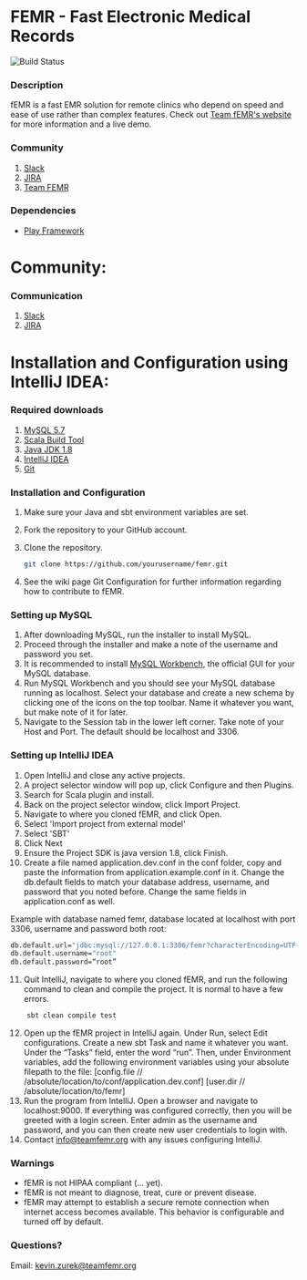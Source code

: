 # FEMR - Fast Electronic Medical Records

![Build Status](https://codebuild.us-east-1.amazonaws.com/badges?uuid=eyJlbmNyeXB0ZWREYXRhIjoiMVBXNWNSMnZsYkgxb05IYS9rclF4eE9QcVdZT1JBNWI1V3RucFd1cXd4ZVEzTzZ5ZWREaEJJRXRDbExyY243eG05VVV4cWVkQXlMelN1bnkxY2dHUUlZPSIsIml2UGFyYW1ldGVyU3BlYyI6IjlCTnI2U0hvU00yNjROQnQiLCJtYXRlcmlhbFNldFNlcmlhbCI6MX0%3D&branch=master)

### Description

fEMR is a fast EMR solution for remote clinics who depend on speed and ease of use rather than complex features. Check out [Team fEMR's website](https://teamfemr.org) for more information and a live demo.

### Community
1. [Slack](http://teamfemr.org/slack.html)
2. [JIRA](https://teamfemr.atlassian.net)
3. [Team FEMR](https://teamfemr.org)

### Dependencies

* [Play Framework](http://www.playframework.com/)

# Community:

### Communication
1. [Slack](http://teamfemr.org/slack.html)
2. [JIRA](https://teamfemr.atlassian.net)

# Installation and Configuration using IntelliJ IDEA:

### Required downloads
1. [MySQL 5.7](http://www.mysql.com/)
2. [Scala Build Tool](http://www.scala-sbt.org/)
3. [Java JDK 1.8](http://www.oracle.com/technetwork/java/javase/downloads/jdk8-downloads-2133151.html)
4. [IntelliJ IDEA](http://www.jetbrains.com/idea/)
5. [Git](http://git-scm.com/)

### Installation and Configuration
1. Make sure your Java and sbt environment variables are set.

2. Fork the repository to your GitHub account.

3. Clone the repository.
    ```bash
    git clone https://github.com/yourusername/femr.git
    ```
4. See the wiki page Git Configuration for further information regarding how to contribute to fEMR.

### Setting up MySQL 
1. After downloading MySQL, run the installer to install MySQL. 
2. Proceed through the installer and make a note of the username and password you set. 
3. It is recommended to install [MySQL Workbench](https://www.mysql.com/products/workbench/), the official GUI for your MySQL database.
4. Run MySQL Workbench and you should see your MySQL database running as localhost. Select your database and create a new schema by clicking one of the icons on the top toolbar. Name it whatever you want, but make note of it for later.
5. Navigate to the Session tab in the lower left corner. Take note of your Host and Port. The default should be localhost and 3306.

### Setting up IntelliJ IDEA
1. Open IntelliJ and close any active projects.
2. A project selector window will pop up, click Configure and then Plugins.
3. Search for Scala plugin and install. 
2. Back on the project selector window, click Import Project.
3. Navigate to where you cloned fEMR, and click Open.
4. Select 'Import project from external model'
5. Select 'SBT'
6. Click Next
8. Ensure the Project SDK is java version 1.8, click Finish.
10. Create a file named application.dev.conf in the conf folder, copy and paste the information from application.example.conf in it. Change the db.default fields to match your database address, username, and password that you noted before. Change the same fields in application.conf as well.

Example with database named femr, database located at localhost with port 3306, username and password both root: 
```bash
db.default.url="jdbc:mysql://127.0.0.1:3306/femr?characterEncoding=UTF-8"
db.default.username="root"
db.default.password=“root”
```
11. Quit IntelliJ, navigate to where you cloned fEMR, and run the following command to clean and compile the project. It is normal to have a few errors. 
```bash
    sbt clean compile test
```
12. Open up the fEMR project in IntelliJ again. Under Run, select Edit configurations. Create a new sbt Task and name it whatever you want. Under the “Tasks” field, enter the word “run”. Then, under Environment variables, add the following environment variables using your absolute filepath to the file:
     [config.file // /absolute/location/to/conf/application.dev.conf]
     [user.dir // /absolute/location/to/femr]
13. Run the program from IntelliJ. Open a browser and navigate to localhost:9000. If everything was configured correctly, then you will be greeted with a login screen. Enter admin as the username and password, and you can then create new user credentials to login with.
14. Contact info@teamfemr.org with any issues configuring IntelliJ.

### Warnings

* fEMR is not HIPAA compliant (... yet).
* fEMR is not meant to diagnose, treat, cure or prevent disease.
* fEMR may attempt to establish a secure remote connection when internet access becomes available. This behavior is configurable and turned off by default.

### Questions?

Email: kevin.zurek@teamfemr.org
